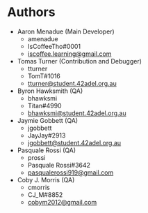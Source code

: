 # Authors
- Aaron Menadue (Main Developer)
  - amenadue
  - IsCoffeeTho#0001
  - [iscoffee.learning@gmail.com](mailto:iscoffee.learning@gmail.com)
- Tomas Turner (Contribution and Debugger)
  - tturner
  - TomT#1016
  - [tturner@student.42adel.org.au](mailto:tturner@student.42adel.org.au)
- Byron Hawksmith (QA)
  - bhawksmi
  - Titan#4990
  - [bhawksmi@student.42adel.org.au](mailto:bhawksmi@student.42adel.org.au)
- Jaymie Gobbett (QA)
  - jgobbett
  - JayJay#2913
  - [jgobbett@student.42adel.org.au](mailto:bhawksmi@student.42adel.org.au)
- Pasquale Rossi (QA)
  - prossi
  - Pasquale Rossi#3642
  - [pasqualerossi919@gmail.com](mailto:pasqualerossi919@gmail.com)
- Coby J. Morris (QA)
  - cmorris
  - CJ\_M#8852
  - [cobym2012@gmail.com](mailto:cobym2012@gmail.com)
